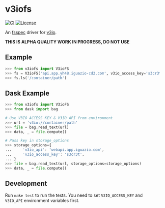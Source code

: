 # v3iofs

[![CI](https://github.com/353solutions/v3iofs/workflows/CI/badge.svg)](https://github.com/353solutions/v3iofs/actions?query=workflow%3ACI)
[![License](https://img.shields.io/badge/License-Apache%202.0-blue.svg)](https://opensource.org/licenses/Apache-2.0)


An [fsspec][fsspec] driver for [v3io][v3io].

**THIS IS ALPHA QUALITY WORK IN PROGRESS, DO NOT USE**

## Example

```python
>>> from v3iofs import V3ioFS
>>> fs = V3ioFS('api.app.yh48.iguazio-cd2.com', v3io_access_key='s3cr3t')
>>> fs.ls('/container/path')
```

## Dask Example

```python
>>> from v3iofs import V3ioFS
>>> from dask import bag

# Use V3IO_ACCESS_KEY & V3IO_API from environment
>>> url = 'v3io://container/path'
>>> file = bag.read_text(url)
>>> data, _ = file.compute()

# Pass key in storage_options
>>> storage_options={
...     'v3io_api': 'webapi.app.iguazio.com',
...     'v3io_access_key': 's3cr3t',
... }
>>> file = bag.read_text(url, storage_options=storage_options)
>>> data, _ = file.compute()
```

## Development

Run `make test` to run the tests. You need to set `V3IO_ACCESS_KEY` and
`V3IO_API` environment variables first.


[fsspec]: (https://filesystem-spec.readthedocs.io)
[v3io]: https://www.iguazio.com/docs/tutorials/latest-release/getting-started/containers/
